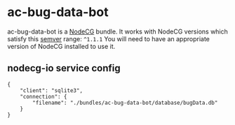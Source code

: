 # ac-bug-data-bot
ac-bug-data-bot is a [NodeCG](http://github.com/nodecg/nodecg) bundle. 
It works with NodeCG versions which satisfy this [semver](https://docs.npmjs.com/getting-started/semantic-versioning) range: `^1.1.1`
You will need to have an appropriate version of NodeCG installed to use it.

## nodecg-io service config
```
{
    "client": "sqlite3",
    "connection": {
        "filename": "./bundles/ac-bug-data-bot/database/bugData.db"
    }
}
```